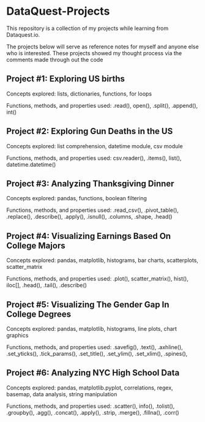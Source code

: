 # DataQuest-Projects

This repository is a collection of my projects while learning from Dataquest.io.

The projects below will serve as reference notes for myself and anyone else who is interested. These projects showed my thought process via the comments made through out the code 

## Project #1: Exploring US births

Concepts explored: lists, dictionaries, functions, for loops

Functions, methods, and properties used: .read(), open(), .split(), .append(), int()

## Project #2: Exploring Gun Deaths in the US

Concepts explored: list comprehension, datetime module, csv module

Functions, methods, and properties used: csv.reader(), .items(), list(), datetime.datetime()

## Project #3: Analyzing Thanksgiving Dinner

Concepts explored: pandas, functions, boolean filtering

Functions, methods, and properties used: .read_csv(), .pivot_table(), .replace(), .describe(), .apply(), .isnull(), .columns, .shape, .head()

## Project #4: Visualizing Earnings Based On College Majors

Concepts explored: pandas, matplotlib, histograms, bar charts, scatterplots, scatter_matrix

Functions, methods, and properties used: .plot(), scatter_matrix(), hist(), iloc[], .head(), .tail(), .describe()

## Project #5: Visualizing The Gender Gap In College Degrees

Concepts explored: pandas, matplotlib, histograms, line plots, chart graphics

Functions, methods, and properties used: .savefig(), .text(), .axhline(), .set_yticks(), .tick_params(), .set_title(), .set_ylim(), .set_xlim(), .spines(), 

## Project #6: Analyzing NYC High School Data

Concepts explored: pandas, matplotlib.pyplot, correlations, regex, basemap, data analysis, string manipulation

Functions, methods, and properties used: .scatter(), info(), .tolist(), .groupby(), .agg(), .concat(), .apply(), .strip, .merge(), .fillna(), .corr()

